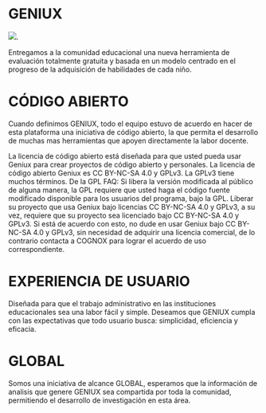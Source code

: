 # GENIUX

![](https://github.com/ivansaldivar/GENIUX/blob/master/images/logo_base3.png).

Entregamos a la comunidad educacional una nueva herramienta de evaluación totalmente gratuita y basada en un modelo centrado en el progreso de la adquisición de habilidades de cada niño.


# CÓDIGO ABIERTO
Cuando definimos GENIUX, todo el equipo estuvo de acuerdo en hacer de esta plataforma una iniciativa de código abierto, la que permita el desarrollo de muchas mas herramientas que apoyen directamente la labor docente.

La licencia de código abierto está diseñada para que usted pueda usar Geniux para crear proyectos de código abierto y personales. La licencia de código abierto Geniux es CC BY-NC-SA 4.0 y GPLv3. La GPLv3 tiene muchos términos. De la GPL FAQ: Si libera la versión modificada al público de alguna manera, la GPL requiere que usted haga el código fuente modificado disponible para los usuarios del programa, bajo la GPL.
Liberar su proyecto que usa Geniux bajo licencias CC BY-NC-SA 4.0 y GPLv3, a su vez, requiere que su proyecto sea licenciado bajo CC BY-NC-SA 4.0 y GPLv3. Si está de acuerdo con esto, no dude en usar Geniux bajo CC BY-NC-SA 4.0 y GPLv3, sin necesidad de adquirir una licencia comercial, de lo contrario contacta a COGNOX para lograr el acuerdo de uso correspondiente.

# EXPERIENCIA DE USUARIO
Diseñada para que el trabajo administrativo en las instituciones educacionales sea una labor fácil y simple.
Deseamos que GENIUX cumpla con las expectativas que todo usuario busca: simplicidad, eficiencia y eficacia.

# GLOBAL
Somos una iniciativa de alcance GLOBAL, esperamos que la información de analisis que genere GENIUX sea
compartida por toda la comunidad, permitiendo el desarrollo de investigación en esta área.
